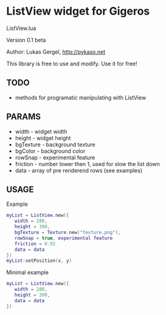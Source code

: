 ListView widget for Gigeros
===========================

ListView.lua

Version 0.1 beta

Author: Lukas Gergel, http://pykaso.net

This library is free to use and modify.  Use it for free!

TODO
----
* methods for programatic manipulating with ListView

PARAMS
-----
* width - widget width
* height - widget height
* bgTexture - background texture
* bgColor - background color
* rowSnap - experimental feature
* friction - number lower then 1, used for slow the list down 
* data - array of pre renderend rows (see examples)

USAGE
-----

Example
```lua
myList = ListView.new({
   width = 280,
   height = 390,
   bgTexture = Texture.new("texture.png"),
   rowSnap = true, experimental feature
   friction = 0.92
   data = data
})
myList:setPosition(x, y)
```

Minimal example
```lua
myList = ListView.new({
   width = 280,
   height = 390,
   data = data
})
```

